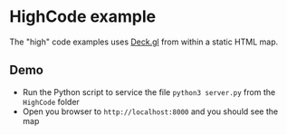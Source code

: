 # HighCode example

The "high" code examples uses [Deck.gl](https://deckgl.readthedocs.io/en/latest/) from within a static HTML map.

## Demo

- Run the Python script to service the file `python3 server.py` from the `HighCode` folder
- Open you browser to `http://localhost:8000` and you should see the map
